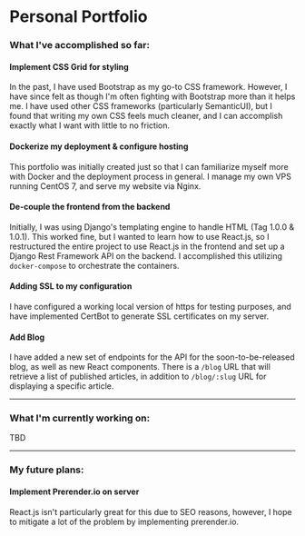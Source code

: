 Personal Portfolio
==================

### What I've accomplished so far:
#### Implement CSS Grid for styling

In the past, I have used Bootstrap as my go-to CSS framework. However, I have since felt as though I'm often fighting with Bootstrap more than it helps me. I have used other CSS frameworks (particularly SemanticUI), but I found that writing my own CSS feels much cleaner, and I can accomplish exactly what I want with little to no friction.

#### Dockerize my deployment & configure hosting

This portfolio was initially created just so that I can familiarize myself more with Docker and the deployment process in general. I manage my own VPS running CentOS 7, and serve my website via Nginx.

#### De-couple the frontend from the backend

Initially, I was using Django's templating engine to handle HTML (Tag 1.0.0 & 1.0.1). This worked fine, but I wanted to learn how to use React.js, so I restructured the entire project to use React.js in the frontend and set up a Django Rest Framework API on the backend. I accomplished this utilizing `docker-compose` to orchestrate the containers.

#### Adding SSL to my configuration

I have configured a working local version of https for testing purposes, and have implemented CertBot to generate SSL certificates on my server.

#### Add Blog

I have added a new set of endpoints for the API for the soon-to-be-released blog, as well as new React components. There is a `/blog` URL that will retrieve a list of published articles, in addition to `/blog/:slug` URL for displaying a specific article.

---

### What I'm currently working on:
TBD

---

### My future plans:
#### Implement Prerender.io on server

React.js isn't particularly great for this due to SEO reasons, however, I hope to mitigate a lot of the problem by implementing prerender.io.
